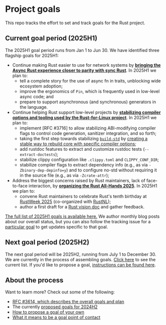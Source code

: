 # Project goals

This repo tracks the effort to set and track goals for the Rust project.

## Current goal period (2025H1)

The 2025H1 goal period runs from Jan 1 to Jun 30. We have identified three flagship goals for 2025H1:

* Continue making Rust easier to use for network systems by [**bringing the Async Rust experience closer to parity with sync Rust**](./async.md). In 2025H1 we plan to:
    * tell a complete story for the use of async fn in traits, unblocking wide ecosystem adoption;
    * improve the ergonomics of `Pin`, which is frequently used in low-level async code; and
    * prepare to support asynchronous (and synchronous) generators in the language.
* Continue helping Rust support low-level projects by [**stabilizing compiler options and tooling used by the Rust-for-Linux project**](./rfl.md). In 2025H1 we plan to:
    * implement [RFC #3716] to allow stabilizing ABI-modifying compiler flags to control code generation, sanitizer integration, and so forth;
    * taking the first step towards stabilizing [`build-std`](https://rust-lang.github.io/rust-project-goals/2025h1/https://doc.rust-lang.org/cargo/reference/unstable.html#build-std) by [creating a stable way to rebuild core with specific compiler options](./build-std.html);
    * add rustdoc features to extract and customize rustdoc tests (`--extract-doctests`);
    * stabilize clippy configuration like `.clippy.toml` and `CLIPPY_CONF_DIR`;
    * stabilize compiler flags to extract dependency info (e.g., as via `-Zbinary-dep-depinfo=y`) and to configure no-std without requiring it in the source file (e.g., as via `-Zcrate-attr`);
* Address the biggest concerns raised by Rust maintainers, lack of face-to-face interaction, by [**organizing the Rust All-Hands 2025**](./all-hands.md). In 2025H1 we plan to:
    * convene Rust maintainers to celebrate Rust's tenth birthday at [RustWeek 2025](https://2025.rustweek.org) (co-organized with [RustNL](https://2025.rustweek.org/about/));
    * author a first draft for a [Rust vision doc](./rust-vision-doc.md) and gather feedback.

[The full list of 2025H1 goals is available here.](./2025h1/goals.md) We author monthly blog posts about our overall status, but you can also follow the tracking issue for a [particular goal](./2025h1/goals.md) to get updates specific to that goal.


## Next goal period (2025H2)

The next goal period will be 2025H2, running from July 1 to December 30. We are currently in the process of assembling goals. [Click here](./2025h2/goals.md) to see the current list. If you'd like to propose a goal, [instructions can be found here](./how_to/propose_a_goal.md).

## About the process

Want to learn more? Check out some of the following:

* [RFC #3614, which describes the overall goals and plan](https://github.com/rust-lang/rfcs/blob/master/text/3614-project-goals.md)
* The currently [proposed goals for 2024H2](./2024h2/slate.md)
* [How to propose a goal of your own](./how_to/propose_a_goal.md)
* [What it means to be a goal point of contact](./about/owners.md)
